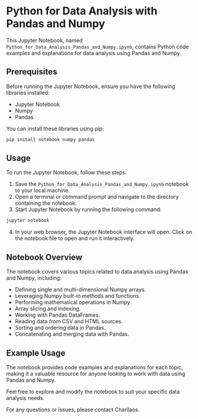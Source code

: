 # Python for Data Analysis with Pandas and Numpy

This Jupyter Notebook, named `Python_for_Data_Analysis_Pandas_and_Numpy.ipynb`, contains Python code examples and explanations for data analysis using Pandas and Numpy.

## Prerequisites

Before running the Jupyter Notebook, ensure you have the following libraries installed:

- Jupyter Notebook
- Numpy
- Pandas

You can install these libraries using pip:

```bash
pip install notebook numpy pandas
```

## Usage

To run the Jupyter Notebook, follow these steps:

1. Save the `Python_for_Data_Analysis_Pandas_and_Numpy.ipynb` notebook to your local machine.
2. Open a terminal or command prompt and navigate to the directory containing the notebook.
3. Start Jupyter Notebook by running the following command:

```bash
jupyter notebook
```

4. In your web browser, the Jupyter Notebook interface will open. Click on the notebook file to open and run it interactively.

## Notebook Overview

The notebook covers various topics related to data analysis using Pandas and Numpy, including:

- Defining single and multi-dimensional Numpy arrays.
- Leveraging Numpy built-in methods and functions.
- Performing mathematical operations in Numpy.
- Array slicing and indexing.
- Working with Pandas DataFrames.
- Reading data from CSV and HTML sources.
- Sorting and ordering data in Pandas.
- Concatenating and merging data with Pandas.

## Example Usage

The notebook provides code examples and explanations for each topic, making it a valuable resource for anyone looking to work with data using Pandas and Numpy.

Feel free to explore and modify the notebook to suit your specific data analysis needs.

For any questions or issues, please contact Charilaos.
